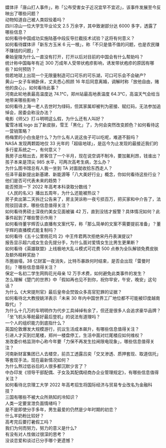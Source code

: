 媒体评「唐山打人事件」，称「公布受害女子近况宜早不宜迟」，该事件发展至今反映出了哪些问题？  
动物知道自己被人类奴役着吗？  
四川凉山一位大学生毕业论文 2.5 万余字，其中致谢部分达 6000 多字，透露了哪些信息？  
如何看待中国成功实施陆基中段反导拦截技术试验？这将有何意义？  
如何看待媒体评「新东方玉米 6 元一根」，称「不只是值不值的问题，也是农民赚不赚钱的问题」？  
秦始皇陵为什么一直没有打开，打开以后对目前的中国会有什么帮助吗？  
统计称中国每年有近 300 万成年人受带状疱疹影响，诱发带状疱疹的原因有哪些？如何预防？  
倘若地球上出现一个无限量制造可口可乐的可乐湖，可口可乐会不会破产?  
黄山一女子车祸卧床，丈夫悉心照顾 16 年后同意离婚，调解时称「放他自由，赌他的良心」，如何看待此事？  
河南此轮地表最高温度达 74.1℃，郑州站最高地表温度 64.3℃，高温天气会给当地带来哪些影响？  
如何看待上海一老人去世时为绿码，但其家属却被判为密接、赋红码，无法参加追悼会，居委会称没办法？  
电影《师父》打斗明明这么假，为什么还有人叫好？  
蜜雪冰城 logo 出了新皮肤，雪王「黑化」了，为何会突然改变颜色？如何看待这一营销策略？  
杨梅里的小白虫是什么？为什么有人说这虫子可以吃呢，难道不脏吗？  
NASA 发现两颗距地仅 33 光年的「超级地球」，是迄今为止发现的最接近我们的多行星系统之一，有何意义？  
我房子出租出去，房客住了一个半月，现在说空调不制冷，要加氟利昂，钱谁出？  
孩子本来是顶尖 985 水平，可两次高考生病，怎么办？  
为什么图书馆总有人我一坐到 TA 对面就收拾东西走人？  
任泽平最新提出新基建、新能源等「八大美好行业」概念，你如何看待这些行业？他们是否可代表未来的趋势？  
能否预测一下 2022 年高考本科录取分数线？  
《人民的名义》播出五周年，为什么还能被热议？  
房子卖出第二天拆迁公告来了，房主哭诉称一夜亏损百万，把买家和中介告了，法院驳回请求，哪些信息值得关注？  
如何看待男硕士深夜约美女见面被骗 42 万，直到没钱才报警？具体情况如何？此事件起到了哪些警示作用？  
如何看待董宇辉否认直播有文案代写，称「那么简单的文案不需要提前准备」？董宇辉的直播模式能复制吗？  
如何看待《五十公里桃花坞 2》中王传君两次拒绝宋丹丹表演提议?  
报告显示超六成女生会先提分手，为什么面对爱情女生比男生更果断？  
如何看待《英雄联盟》上线极地大乱斗模式可花费 500 点券为全队解锁免费皮肤及额外精粹奖励？  
币圈崩塌，38 亿财富一夜消失，比特币暴跌何时结束，是否会出现「雷曼时刻」？哪些信息值得关注？  
保定一名初二学生网购花光母亲 12 万手术费，如何避免此类事件的发生？  
怎么理解《楚门的世界》中「假如再也见不到你，祝你早安，午安，晚安」这句话？  
为什么《大宋提刑官》最后皇帝会焚毁众多高官犯罪的证据？  
如何看待北大教授姚洋表示「未来 30 年内中国世界工厂地位都不可能被印度越南取代」？  
为什么十几万的车明明作为代步工具绰绰有余了，但还是很多人会追求豪华品牌？  
「坐飞机头等舱最好最后登机」的说法有道理吗？  
一个人的组织能力到底指什么？  
英国伦敦爆发大规模游行，抗议生活成本飙升，有哪些信息值得关注？  
引进人才买到烂尾楼，郑州一楼盘停工，生活中面对烂尾楼应如何维权？  
发改委价格监测中心称今年要「力保不再发生拉闸限电现象」，哪些信息值得关注？  
河南新财富集团已人去楼空，前员工透露吕奕「交叉渗透、质押套现、取道信托」等套现手法，现在最新情况如何？  
为什么熬过低谷后的人很多都沉默少言了？  
中办印发《领导干部配偶、子女及其配偶经商办企业管理规定》，有哪些信息值得关注？  
如何看待北京理工大学 2022 年高考招生将国际经济与贸易专业改名为金融科技？  
三国有哪些不被大众所熟知的冷知识？  
人类一定要宣泄负面情绪吗？  
是不是即使分手多年，男生最爱的仍然是少年时期的初恋？  
什么羊奶粉比较好？  
高考完后要打暑假工吗？  
我们为何而努力，努力的意义是什么?  
有没有对人性做过很深的思考？  
没谈恋爱和谈过已分手哪个更遗憾？  
